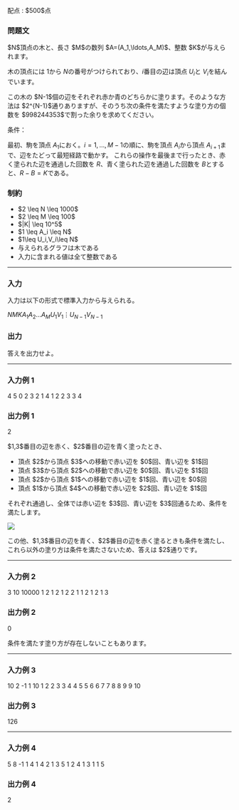 
<div>

<span>

<span>

<p>
配点 : $500$点
</p>

<div>

<section>

### **問題文**

<p>
$N$頂点の木と、長さ $M$の数列 $A=(A_1,\ldots,A_M)$、整数 $K$が与えられます。

木の頂点には $1$から $N$の番号がつけられており、$i$番目の辺は頂点 $U_i$と $V_i$を結んでいます。
</p>

<p>
この木の $N-1$個の辺をそれぞれ赤か青のどちらかに塗ります。そのような方法は $2^{N-1}$通りありますが、そのうち次の条件を満たすような塗り方の個数を $998244353$で割った余りを求めてください。
</p>

<p>
条件：

最初、駒を頂点 $A_1$におく。$i=1,\ldots,M-1$の順に、駒を頂点 $A_i$から頂点 $A_{i+1}$まで、辺をたどって最短経路で動かす。
これらの操作を最後まで行ったとき、赤く塗られた辺を通過した回数を $R$、青く塗られた辺を通過した回数を $B$とすると、$R-B=K$である。
</p>

</section>

</div>

<div>

<section>

### **制約**

<ul>

<li>
$2 \leq N \leq 1000$
</li>

<li>
$2 \leq M \leq 100$
</li>

<li>
$|K| \leq 10^5$
</li>

<li>
$1 \leq A_i \leq N$
</li>

<li>
$1\leq U_i,V_i\leq N$
</li>

<li>
与えられるグラフは木である
</li>

<li>
入力に含まれる値は全て整数である
</li>

</ul>

</section>

</div>

---

<div>

<div>

<section>

### **入力**

<p>
入力は以下の形式で標準入力から与えられる。
</p>

<div>

$N$$M$$K$$A_1$$A_2$$\ldots$$A_M$$U_1$$V_1$$\vdots$$U_{N-1}$$V_{N-1}$
</div>

</section>

</div>

<div>

<section>

### **出力**

<p>
答えを出力せよ。  
</p>

</section>

</div>

</div>

---

<div>

<section>

### **入力例 1**

<div>

4 5 0
2 3 2 1 4
1 2
2 3
3 4

</div>

</section>

</div>

<div>

<section>

### **出力例 1**

<div>

2

</div>

<p>
$1,3$番目の辺を赤く、$2$番目の辺を青く塗ったとき、
</p>

<ul>

<li>
頂点 $2$から頂点 $3$への移動で赤い辺を $0$回、青い辺を $1$回
</li>

<li>
頂点 $3$から頂点 $2$への移動で赤い辺を $0$回、青い辺を $1$回
</li>

<li>
頂点 $2$から頂点 $1$への移動で赤い辺を $1$回、青い辺を $0$回
</li>

<li>
頂点 $1$から頂点 $4$への移動で赤い辺を $2$回、青い辺を $1$回
</li>

</ul>

<p>
それぞれ通過し、全体では赤い辺を $3$回、青い辺を $3$回通るため、条件を満たします。
</p>

<p>

<img src="https://img.atcoder.jp/ghi/f9b2b199fb6eedaca02e15ff556b72b1.png">

</img>

</p>

<p>
この他、$1,3$番目の辺を青く、$2$番目の辺を赤く塗るときも条件を満たし、これら以外の塗り方は条件を満たさないため、答えは $2$通りです。
</p>

</section>

</div>

---

<div>

<section>

### **入力例 2**

<div>

3 10 10000
1 2 1 2 1 2 2 1 1 2
1 2
1 3

</div>

</section>

</div>

<div>

<section>

### **出力例 2**

<div>

0

</div>

<p>
条件を満たす塗り方が存在しないこともあります。
</p>

</section>

</div>

---

<div>

<section>

### **入力例 3**

<div>

10 2 -1
1 10
1 2
2 3
3 4
4 5
5 6
6 7
7 8
8 9
9 10

</div>

</section>

</div>

<div>

<section>

### **出力例 3**

<div>

126

</div>

</section>

</div>

---

<div>

<section>

### **入力例 4**

<div>

5 8 -1
1 4 1 4 2 1 3 5
1 2
4 1
3 1
1 5

</div>

</section>

</div>

<div>

<section>

### **出力例 4**

<div>

2

</div>

</section>

</div>

</span>

</span>

</div>
